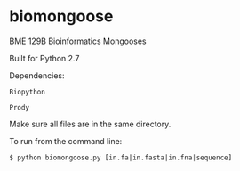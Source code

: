 # biomongoose
BME 129B Bioinformatics Mongooses

Built for Python 2.7

Dependencies:

    Biopython
 
    Prody

Make sure all files are in the same directory.


To run from the command line:

    $ python biomongoose.py [in.fa|in.fasta|in.fna|sequence]
